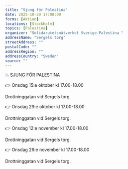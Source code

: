 ```yaml
---
title: "Sjung för Palestina"
date: 2025-10-29 17:00:00
forms: [Aktion]
locations: [Stockholm]
topics: [Palestina]
organizer: "Solidarutetsnätverket Sverige-Palestina "
addressName: "Sergels torg"
streetAddress: ""
postalCode: ""
addressRegion: ""
addressCountry: "Sweden"
source: ""
---
```

💥 SJUNG FÖR PALESTINA


👉 Onsdag 15:e oktober kl 17.00-18.00 

Drottninggatan vid Sergels torg. 


👉 Onsdag 29:e oktober kl 17.00-18.00 

Drottninggatan vid Sergels torg.


👉 Onsdag 12:e november kl 17.00-18.00 

Drottninggatan vid Sergels torg. 


👉 Onsdag 26:e november kl 17.00-18.00 

Drottninggatan vid Sergels torg. 



